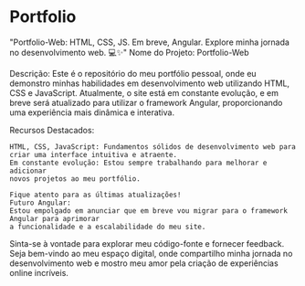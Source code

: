 # Portfolio
"Portfolio-Web: HTML, CSS, JS. Em breve, Angular. Explore minha jornada no desenvolvimento web. 💻✨"
Nome do Projeto: Portfolio-Web

Descrição: Este é o repositório do meu portfólio pessoal, onde eu demonstro minhas habilidades em desenvolvimento web utilizando HTML, CSS e JavaScript. Atualmente, o site está em constante evolução, e em breve será atualizado para utilizar o framework Angular, proporcionando uma experiência mais dinâmica e interativa.

Recursos Destacados:

    HTML, CSS, JavaScript: Fundamentos sólidos de desenvolvimento web para
    criar uma interface intuitiva e atraente.
    Em constante evolução: Estou sempre trabalhando para melhorar e adicionar
    novos projetos ao meu portfólio.
    
    Fique atento para as últimas atualizações!
    Futuro Angular: 
    Estou empolgado em anunciar que em breve vou migrar para o framework
    Angular para aprimorar
    a funcionalidade e a escalabilidade do meu site.

Sinta-se à vontade para explorar meu código-fonte e fornecer feedback. Seja bem-vindo ao meu espaço digital, onde compartilho minha jornada no desenvolvimento web e mostro meu amor pela criação de experiências online incríveis.
